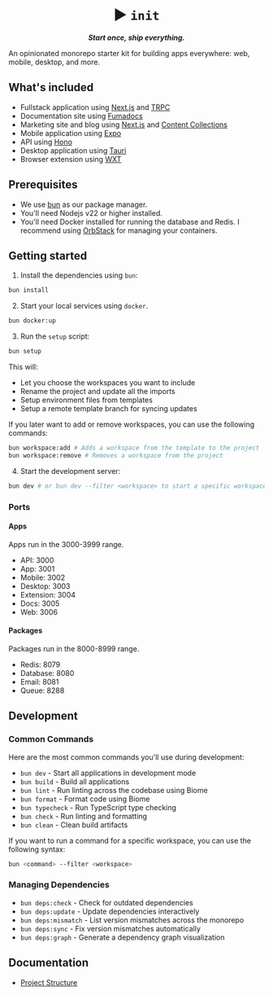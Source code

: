 <p align="center">
  <h1 align="center">▶︎ <code>init</code></h1>

  <p align="center">
    <em><strong>Start once, ship everything.</strong></em>
  </p>
</p>

An opinionated monorepo starter kit for building apps everywhere: web, mobile, desktop, and more.

## What's included

- Fullstack application using [Next.js](https://nextjs.org/) and [TRPC](https://trpc.io/)
- Documentation site using [Fumadocs](http://fumadocs.vercel.app)
- Marketing site and blog using [Next.js](https://nextjs.org/) and [Content Collections](https://www.content-collections.dev/)
- Mobile application using [Expo](https://expo.dev/)
- API using [Hono](https://hono.dev/)
- Desktop application using [Tauri](https://tauri.app/)
- Browser extension using [WXT](https://wxt.dev/)

## Prerequisites

- We use [bun](https://bun.sh/) as our package manager.
- You'll need Nodejs v22 or higher installed.
- You'll need Docker installed for running the database and Redis. I recommend using [OrbStack](https://orbstack.dev/) for managing your containers.

## Getting started

1. Install the dependencies using `bun`:

```bash
bun install
```

2. Start your local services using `docker`.

```bash
bun docker:up
```

3. Run the `setup` script:

```bash
bun setup
```

This will:

- Let you choose the workspaces you want to include
- Rename the project and update all the imports
- Setup environment files from templates
- Setup a remote template branch for syncing updates

If you later want to add or remove workspaces, you can use the following commands:

```bash
bun workspace:add # Adds a workspace from the template to the project
bun workspace:remove # Removes a workspace from the project
```

4. Start the development server:

```bash
bun dev # or bun dev --filter <workspace> to start a specific workspace
```

### Ports

#### Apps

Apps run in the 3000-3999 range.

- API: 3000
- App: 3001
- Mobile: 3002
- Desktop: 3003
- Extension: 3004
- Docs: 3005
- Web: 3006

#### Packages

Packages run in the 8000-8999 range.

- Redis: 8079
- Database: 8080
- Email: 8081
- Queue: 8288

## Development

### Common Commands

Here are the most common commands you'll use during development:

- `bun dev` - Start all applications in development mode
- `bun build` - Build all applications
- `bun lint` - Run linting across the codebase using Biome
- `bun format` - Format code using Biome
- `bun typecheck` - Run TypeScript type checking
- `bun check` - Run linting and formatting
- `bun clean` - Clean build artifacts

If you want to run a command for a specific workspace, you can use the following syntax:

```bash
bun <command> --filter <workspace>
```

### Managing Dependencies

- `bun deps:check` - Check for outdated dependencies
- `bun deps:update` - Update dependencies interactively
- `bun deps:mismatch` - List version mismatches across the monorepo
- `bun deps:sync` - Fix version mismatches automatically
- `bun deps:graph` - Generate a dependency graph visualization

## Documentation

- [Project Structure](./.docs/project-structure.md)
